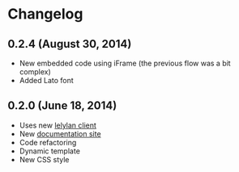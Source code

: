 # Changelog

## 0.2.4 (August 30, 2014)

* New embedded code using iFrame (the previous flow was a bit complex)
* Added Lato font


## 0.2.0 (June 18, 2014)

* Uses new [lelylan client](http://lelylan.github.io/lelylan-ng/)
* New [documentation site](http://lelylan.github.com/device-directive-ng)
* Code refactoring
* Dynamic template
* New CSS style
